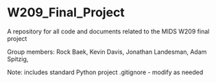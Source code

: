 # W209_Final_Project
A repository for all code and documents related to the MIDS W209 final project

Group members:
Rock Baek,
Kevin Davis,
Jonathan Landesman,
Adam Spitzig,

Note: includes standard Python project .gitignore - modify as needed
